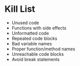 Kill List
=========
* Unused code
* Functions with side effects
* Unformatted code
* Repeated code blocks
* Bad variable names
* Proper function/method names
* Unreachable code blocks
* Avoid break statements
